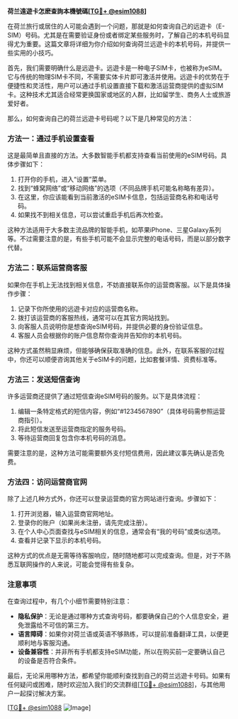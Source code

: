 **荷兰遠遊卡怎麽查詢本機號碼[[TG💪+ @esim1088](https://t.me/s/esim1088)]**

在荷兰旅行或居住的人可能会遇到一个问题，那就是如何查询自己的远遊卡（E-SIM）号码。尤其是在需要验证身份或者绑定某些服务时，了解自己的本机号码显得尤为重要。这篇文章将详细为你介绍如何查询荷兰远遊卡的本机号码，并提供一些实用的小技巧。

首先，我们需要明确什么是远遊卡。远遊卡是一种电子SIM卡，也被称为eSIM。它与传统的物理SIM卡不同，不需要实体卡片即可激活并使用。远遊卡的优势在于便捷性和灵活性，用户可以通过手机设置直接下载和激活运营商提供的虚拟SIM卡。这种技术尤其适合经常更换国家或地区的人群，比如留学生、商务人士或旅游爱好者。

那么，如何查询自己的荷兰远遊卡号码呢？以下是几种常见的方法：

### 方法一：通过手机设置查看

这是最简单且直接的方法。大多数智能手机都支持查看当前使用的eSIM号码。具体步骤如下：

1. 打开你的手机，进入“设置”菜单。
2. 找到“蜂窝网络”或“移动网络”的选项（不同品牌手机可能名称略有差异）。
3. 在这里，你应该能看到当前激活的eSIM卡信息，包括运营商名称和电话号码。
4. 如果找不到相关信息，可以尝试重启手机后再次检查。

这种方法适用于大多数主流品牌的智能手机，如苹果iPhone、三星Galaxy系列等。不过需要注意的是，有些手机可能不会显示完整的电话号码，而是以部分数字代替。

### 方法二：联系运营商客服

如果你在手机上无法找到相关信息，不妨直接联系你的运营商客服。以下是具体操作步骤：

1. 记录下你所使用的远遊卡对应的运营商名称。
2. 拨打该运营商的客服热线，通常可以在其官方网站找到。
3. 向客服人员说明你是想查询eSIM号码，并提供必要的身份验证信息。
4. 客服人员会根据你的账户信息帮你查询并告知你的本机号码。

这种方式虽然稍显麻烦，但能够确保获取准确的信息。此外，在联系客服的过程中，你还可以顺便咨询其他关于eSIM卡的问题，比如套餐详情、资费标准等。

### 方法三：发送短信查询

许多运营商还提供了通过短信查询eSIM号码的服务。以下是具体流程：

1. 编辑一条特定格式的短信内容，例如“#1234567890”（具体号码需参照运营商指引）。
2. 将此短信发送至运营商指定的服务号码。
3. 等待运营商回复包含你本机号码的消息。

需要注意的是，这种方法可能需要额外支付短信费用，因此建议事先确认是否免费。

### 方法四：访问运营商官网

除了上述几种方式外，你还可以登录运营商的官方网站进行查询。步骤如下：

1. 打开浏览器，输入运营商官网地址。
2. 登录你的账户（如果尚未注册，请先完成注册）。
3. 在个人中心页面查找与eSIM相关的信息，通常会有“我的号码”或类似选项。
4. 查看并记录下显示的本机号码。

这种方式的优点是无需等待客服响应，随时随地都可以完成查询。但是，对于不熟悉互联网操作的人来说，可能会觉得有些复杂。

### 注意事项

在查询过程中，有几个小细节需要特别注意：

- **隐私保护**：无论是通过哪种方式查询号码，都要确保自己的个人信息安全，避免泄露给不可信的第三方。
- **语言障碍**：如果你对荷兰语或英语不够熟练，可以提前准备翻译工具，以便更顺利地与客服沟通。
- **设备兼容性**：并非所有手机都支持eSIM功能，所以在购买前一定要确认自己的设备是否符合条件。

最后，无论采用哪种方法，都希望你能顺利查找到自己的荷兰远遊卡号码。如果有任何疑问或困难，随时欢迎加入我们的交流群组[[TG💪+ @esim1088](https://t.me/s/esim1088)]，与其他用户一起探讨解决方案。

[[TG💪+ @esim1088](https://t.me/s/esim1088) ![Image](https://i.postimg.cc/4NQfJmqS/Snipaste-2025-05-13-00-14-12.png)]